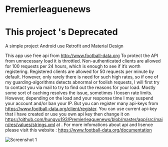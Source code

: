 # Premierleaguenews
# This project 's Deprecated
A simple project Android use Retrofit and Material Design

This app use free api from http://www.football-data.org
To protect the API from unnecessary load it is throttled. Non-authenticated clients are allowed for 100 requests per 24 hours,
which is enough to see if it’s worth registering. Registered clients are allowed for 50 requests per minute by default. 
However, only rarely there is need for such high rates, so if one of my guarding-algorithms detects abnormal or foolish requests,
I will first try to contact you via mail to try to find out the reasons for your load. Mostly some sort of caching resolves the issue, 
sometimes I loosen rate limits. However, depending on the load and your response time I may suspend your account and/or ban your IP.
But you can register many api-keys from https://www.football-data.org/client/register.
You can use current api-key that i have created or use you own api key then change it on https://github.com/hungvu193/Premierleaguenews/blob/master/app/src/main/res/values/strings.xml at .
For more infomations about api and lisence please visit this website : https://www.football-data.org/documentation


![Screenshot 1](https://imgur.com/a/3SrFwX0)
